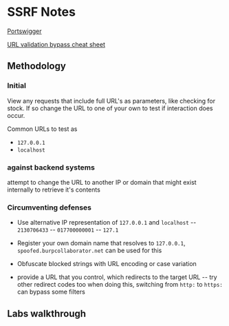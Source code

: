 # SSRF Notes

[Portswigger](https://portswigger.net/web-security/ssrf)

[URL validation bypass cheat sheet](https://portswigger.net/web-security/ssrf/url-validation-bypass-cheat-sheet)

## Methodology

### Initial

View any requests that include full URL's as parameters, like checking for stock. If so change the URL to one of your own to test if interaction does occur.

Common URLs to test as

- `127.0.0.1`
- `localhost`

### against backend systems

attempt to change the URL to another IP or domain that might exist internally to retrieve it's contents

### Circumventing defenses

- Use alternative IP representation of `127.0.0.1` and `localhost`
-- `2130706433`
-- `017700000001`
-- `127.1`

- Register your own domain name that resolves to `127.0.0.1`, `spoofed.burpcollaborator.net` can be used for this
- Obfuscate blocked strings with URL encoding or case variation
- provide a URL that you control, which redirects to the target URL
-- try other redirect codes too when doing this, switching from `http:` to `https:` can bypass some filters

## Labs walkthrough
